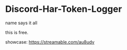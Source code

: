 # Discord-Har-Token-Logger
name says it all

this is free.

showcase: https://streamable.com/au8udv
